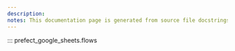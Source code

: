 ```yaml
---
description: 
notes: This documentation page is generated from source file docstrings.
---
```


::: prefect_google_sheets.flows